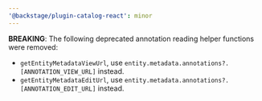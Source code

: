 ```yaml
---
'@backstage/plugin-catalog-react': minor
---
```


**BREAKING**: The following deprecated annotation reading helper functions were removed:

- `getEntityMetadataViewUrl`, use `entity.metadata.annotations?.[ANNOTATION_VIEW_URL]` instead.
- `getEntityMetadataEditUrl`, use `entity.metadata.annotations?.[ANNOTATION_EDIT_URL]` instead.

